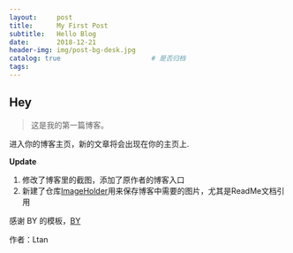 ```yaml
---
layout:     post
title:      My First Post
subtitle:   Hello Blog
date:       2018-12-21
header-img: img/post-bg-desk.jpg
catalog: true                       # 是否归档
tags:
---
```


## Hey
>这是我的第一篇博客。

进入你的博客主页，新的文章将会出现在你的主页上.

**Update**<br/>
1. 修改了博客里的截图，添加了原作者的博客入口
2. 新建了仓库[ImageHolder](https://github.com/tanliner/ImageHolder)用来保存博客中需要的图片，尤其是ReadMe文档引用


感谢 BY 的模板，[BY](https://github.com/qiubaiying/qiubaiying.github.io)

作者：Ltan
